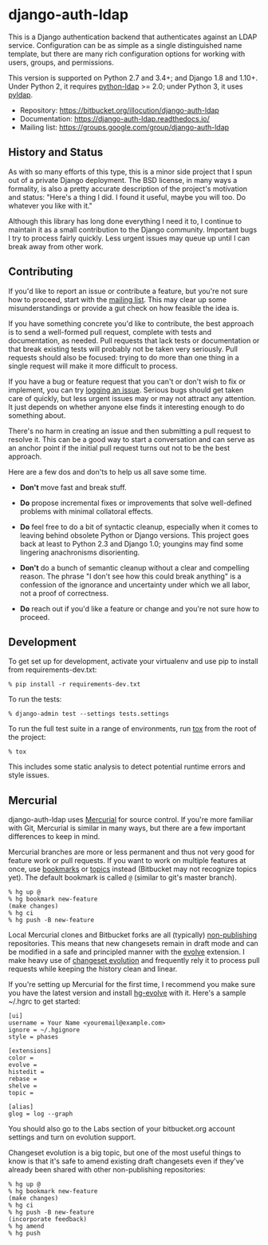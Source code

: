 # django-auth-ldap

This is a Django authentication backend that authenticates against an LDAP
service. Configuration can be as simple as a single distinguished name template,
but there are many rich configuration options for working with users, groups,
and permissions.

This version is supported on Python 2.7 and 3.4+; and Django 1.8 and 1.10+.
Under Python 2, it requires [python-ldap][] >= 2.0; under Python 3, it uses
[pyldap][].

* Repository: https://bitbucket.org/illocution/django-auth-ldap
* Documentation: https://django-auth-ldap.readthedocs.io/
* Mailing list: https://groups.google.com/group/django-auth-ldap


## History and Status

As with so many efforts of this type, this is a minor side project that I spun
out of a private Django deployment. The BSD license, in many ways a formality,
is also a pretty accurate description of the project's motivation and status:
"Here's a thing I did. I found it useful, maybe you will too. Do whatever you
like with it."

Although this library has long done everything I need it to, I continue to
maintain it as a small contribution to the Django community. Important bugs I
try to process fairly quickly. Less urgent issues may queue up until I can break
away from other work.


## Contributing

If you'd like to report an issue or contribute a feature, but you're not sure
how to proceed, start with the [mailing list][]. This may clear up some
misunderstandings or provide a gut check on how feasible the idea is.

If you have something concrete you'd like to contribute, the best approach is to
send a well-formed pull request, complete with tests and documentation, as
needed. Pull requests that lack tests or documentation or that break existing
tests will probably not be taken very seriously. Pull requests should also be
focused: trying to do more than one thing in a single request will make it more
difficult to process.

If you have a bug or feature request that you can't or don't wish to fix or
implement, you can try [logging an issue][issues]. Serious bugs should get taken
care of quickly, but less urgent issues may or may not attract any attention. It
just depends on whether anyone else finds it interesting enough to do something
about.

There's no harm in creating an issue and then submitting a pull request to
resolve it. This can be a good way to start a conversation and can serve as an
anchor point if the initial pull request turns out not to be the best approach.

Here are a few dos and don'ts to help us all save some time.

* **Don't** move fast and break stuff.

* **Do** propose incremental fixes or improvements that solve well-defined
  problems with minimal collatoral effects.

* **Do** feel free to do a bit of syntactic cleanup, especially when it comes to
  leaving behind obsolete Python or Django versions. This project goes back at
  least to Python 2.3 and Django 1.0; youngins may find some lingering
  anachronisms disorienting.

* **Don't** do a bunch of semantic cleanup without a clear and compelling
  reason. The phrase "I don't see how this could break anything" is a confession
  of the ignorance and uncertainty under which we all labor, not a proof of
  correctness.

* **Do** reach out if you'd like a feature or change and you're not sure how to
  proceed.


## Development

To get set up for development, activate your virtualenv and use pip to install
from requirements-dev.txt:

    % pip install -r requirements-dev.txt

To run the tests:

    % django-admin test --settings tests.settings

To run the full test suite in a range of environments, run [tox][] from the root
of the project:

    % tox

This includes some static analysis to detect potential runtime errors and style
issues.


## Mercurial

django-auth-ldap uses [Mercurial][hg] for source control. If you're more
familiar with Git, Mercurial is similar in many ways, but there are a few
important differences to keep in mind.

Mercurial branches are more or less permanent and thus not very good for feature
work or pull requests. If you want to work on multiple features at once, use
[bookmarks][hg-bookmark] or [topics][hg-topic] instead (Bitbucket may not
recognize topics yet). The default bookmark is called ``@`` (similar to git's
master branch).

    % hg up @
    % hg bookmark new-feature
    (make changes)
    % hg ci
    % hg push -B new-feature

Local Mercurial clones and Bitbucket forks are all (typically)
[non-publishing][hg-non-publishing] repositories. This means that new
changesets remain in draft mode and can be modified in a safe and principled
manner with the [evolve][hg-evolve-ext] extension. I make heavy use of
[changeset evolution][hg-evolution] and frequently rely it to process pull
requests while keeping the history clean and linear.

If you're setting up Mercurial for the first time, I recommend you make sure you
have the latest version and install [hg-evolve][pypi-evolve] with it. Here's a
sample ~/.hgrc to get started:

    [ui]
    username = Your Name <youremail@example.com>
    ignore = ~/.hgignore
    style = phases

    [extensions]
    color =
    evolve =
    histedit =
    rebase =
    shelve =
    topic =

    [alias]
    glog = log --graph

You should also go to the Labs section of your bitbucket.org account settings
and turn on evolution support.

Changeset evolution is a big topic, but one of the most useful things to know is
that it's safe to amend existing draft changesets even if they've already been
shared with other non-publishing repositories:

    % hg up @
    % hg bookmark new-feature
    (make changes)
    % hg ci
    % hg push -B new-feature
    (incorporate feedback)
    % hg amend
    % hg push


[python-ldap]: https://pypi.python.org/pypi/python-ldap
[pyldap]: https://pypi.python.org/pypi/pyldap
[mailing list]: https://groups.google.com/group/django-auth-ldap 
[issues]: https://bitbucket.org/illocution/django-auth-ldap/issues?status=new&status=open
[tox]: https://tox.readthedocs.io/
[hg]: https://www.mercurial-scm.org/
[hg-bookmark]: https://www.mercurial-scm.org/wiki/Bookmarks
[hg-topic]: https://www.mercurial-scm.org/doc/evolution/tutorials/topic-tutorial.html
[hg-non-publishing]: https://www.mercurial-scm.org/wiki/Phases#Publishing_Repository
[hg-evolve-ext]: https://www.mercurial-scm.org/wiki/EvolveExtension
[hg-evolution]: https://www.mercurial-scm.org/doc/evolution/
[pypi-evolve]: https://pypi.python.org/pypi/hg-evolve

